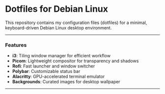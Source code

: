 # Dotfiles for Debian Linux

This repository contains my configuration files (dotfiles) for a minimal, keyboard-driven Debian Linux desktop environment. 

---

### Features

- **i3**: Tiling window manager for efficient workflow
- **Picom**: Lightweight compositor for transparency and shadows
- **Rofi**: Fast launcher and window switcher
- **Polybar**: Customizable status bar
- **Alacritty**: GPU-accelerated terminal emulator
- **Backgrounds**: Curated images for desktop wallpaper
---
